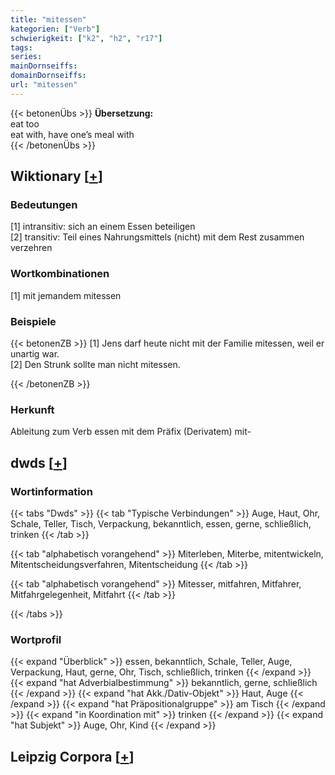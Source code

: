 ```yaml
---
title: "mitessen"
kategorien: ["Verb"]
schwierigkeit: ["k2", "h2", "r17"]
tags:
series:
mainDornseiffs:
domainDornseiffs:
url: "mitessen"
---
```


{{< betonenÜbs >}}
**Übersetzung:**  
eat too  
eat with, have one’s meal with  
{{< /betonenÜbs >}}

## Wiktionary [[+](https://de.wiktionary.org/wiki/mitessen)]

### Bedeutungen
[1] intransitiv: sich an einem Essen beteiligen  
[2] transitiv: Teil eines Nahrungsmittels (nicht) mit dem Rest zusammen verzehren  

### Wortkombinationen
[1] mit jemandem mitessen  

### Beispiele
{{< betonenZB >}}
[1] Jens darf heute nicht mit der Familie mitessen, weil er unartig war.  
[2] Den Strunk sollte man nicht mitessen.  

{{< /betonenZB >}}
### Herkunft
Ableitung zum Verb essen mit dem Präfix (Derivatem) mit-  



## dwds [[+](https://www.dwds.de/wb/mitessen)]

### Wortinformation
{{< tabs "Dwds" >}}
{{< tab "Typische Verbindungen" >}}
Auge, Haut, Ohr, Schale, Teller, Tisch, Verpackung, bekanntlich, essen, gerne, schließlich, trinken
{{< /tab >}}

{{< tab "alphabetisch vorangehend" >}}
Miterleben, Miterbe, mitentwickeln, Mitentscheidungsverfahren, Mitentscheidung
{{< /tab >}}

{{< tab "alphabetisch vorangehend" >}}
Mitesser, mitfahren, Mitfahrer, Mitfahrgelegenheit, Mitfahrt
{{< /tab >}}

{{< /tabs >}}

### Wortprofil
{{< expand "Überblick" >}} essen, bekanntlich, Schale, Teller, Auge, Verpackung, Haut, gerne, Ohr, Tisch, schließlich, trinken {{< /expand >}}
{{< expand "hat Adverbialbestimmung" >}} bekanntlich, gerne, schließlich {{< /expand >}}
{{< expand "hat Akk./Dativ-Objekt" >}} Haut, Auge {{< /expand >}}
{{< expand "hat Präpositionalgruppe" >}} am Tisch {{< /expand >}}
{{< expand "in Koordination mit" >}} trinken {{< /expand >}}
{{< expand "hat Subjekt" >}} Auge, Ohr, Kind {{< /expand >}}

## Leipzig Corpora [[+](https://corpora.uni-leipzig.de/en/res?word=mitessen&corpusId=deu_newscrawl-public_2018)]

